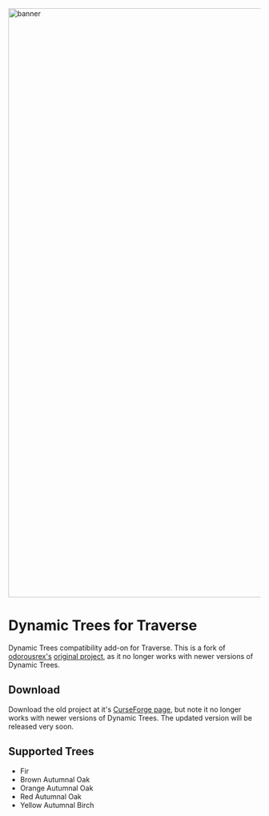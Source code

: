 <img src="https://github.com/Harleyoc1/DynamicTreesTraverse/blob/master/src/main/resources/dtt-cover.png" alt="banner" width="1176"/>

# Dynamic Trees for Traverse
Dynamic Trees compatibility add-on for Traverse. This is a fork of [odorousrex's](https://github.com/odorousrex) [original project](https://github.com/odorousrex/DynamicTreesTraverse), as it no longer works with newer versions of Dynamic Trees. 

## Download
Download the old project at it's [CurseForge page](https://www.curseforge.com/minecraft/mc-mods/dynamic-trees-traverse-compat), but note it no longer works with newer versions of Dynamic Trees. The updated version will be released very soon.

## Supported Trees
- Fir
- Brown Autumnal Oak
- Orange Autumnal Oak
- Red Autumnal Oak
- Yellow Autumnal Birch
